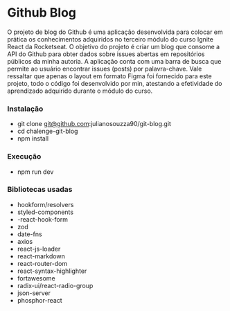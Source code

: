 # Github Blog

O projeto de blog do Github é uma aplicação desenvolvida para colocar em prática os conhecimentos adquiridos no terceiro módulo do curso Ignite React da Rocketseat. O objetivo do projeto é criar um blog que consome a API do Github para obter dados sobre issues abertas em repositórios públicos da minha autoria. A aplicação conta com uma barra de busca que permite ao usuário encontrar issues (posts) por palavra-chave. Vale ressaltar que apenas o layout em formato Figma foi fornecido para este projeto, todo o código foi desenvolvido por min, atestando a efetividade do aprendizado adquirido durante o módulo do curso.


### Instalação
- git clone git@github.com:julianosouzza90/git-blog.git
- cd chalenge-git-blog
- npm install 

### Execução
- npm run dev

### Bibliotecas usadas
- hookform/resolvers
- styled-components
- -react-hook-form 
-  zod
- date-fns
- axios
- react-js-loader
- react-markdown
- react-router-dom
- react-syntax-highlighter
- fortawesome
- radix-ui/react-radio-group
- json-server
- phosphor-react
